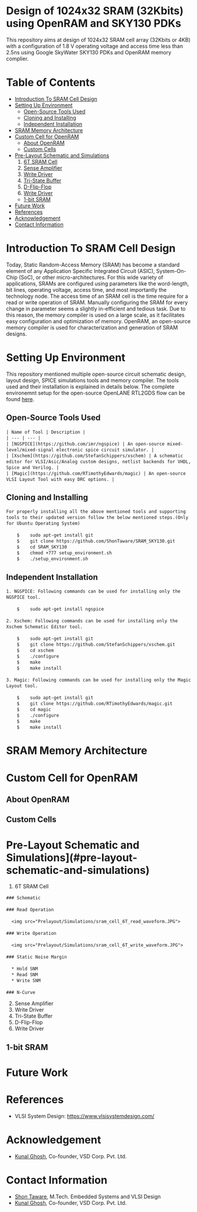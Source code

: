 # Design of 1024x32 SRAM (32Kbits) using OpenRAM and SKY130 PDKs 
  This repository aims at design of 1024x32 SRAM cell array (32Kbits or 4KB) with a configuration of 1.8 V operating voltage and access time less than 2.5ns using Google SkyWater SKY130 PDKs and OpenRAM memory complier.
  
# Table of Contents
  - [Introduction To SRAM Cell Design](#introduction-to-sram-cell-design)
  - [Setting Up Environment](#setting-up-environment)
      - [Open-Source Tools Used](#open-source-tools-used)
      - [Cloning and Installing](#cloning-and-installing)
      - [Independent Installation](#independent-installation)
  - [SRAM Memory Architecture](#sram-memory-architecture)
  - [Custom Cell for OpenRAM](#custom-cells-for-openram)
      - [About OpenRAM](#about-openram)
      - [Custom Cells](#custom-cells)
  - [Pre-Layout Schematic and Simulations](#pre-layout-schematic-and-simulations)
      1. [6T SRAM Cell](#6t-sram-cell)
      2. [Sense Amplifier](#sense-amplifier)
      3. [Write Driver](#write-driver)
      4. [Tri-State Buffer](#tri-state-buffer)      
      5. [D-Flip-Flop](#d-flip-flop)      
      6. [Write Driver](#write-driver)      
      - [1-bit SRAM](#1-bit-sram)
  - [Future Work](#future-work)
  - [References](#references)
  - [Acknowledgement](#acknowledgement)
  - [Contact Information](#contact-information)

# Introduction To SRAM Cell Design
  Today, Static Random-Access Memory (SRAM) has become a standard element of any Application Specific Integrated Circuit (ASIC), System-On-Chip (SoC), or other micro-architectures. For this wide variety of applications, SRAMs are configured using parameters like the word-length, bit lines, operating voltage, access time, and most importantly the technology node. The access time of an SRAM cell is the time require for a read or write operation of SRAM. 
  Manually configuring the SRAM for every change in parameter seems a slightly in-efficient and tedious task. Due to this reason, the memory compiler is used on a large scale, as it facilitates easy configuration and optimization of memory. OpenRAM, an open-source memory compiler is used for characterization and generation of SRAM designs. 
  
# Setting Up Environment
  This repository mentioned multiple open-source circuit schematic design, layout design, SPICE simulations tools and memory compiler. The tools used and their installation is explained in details below. The complete environemnt setup for the open-source OpenLANE RTL2GDS flow can be found [here](https://github.com/ShonTaware/openlane_environment_setup).

  ## Open-Source Tools Used
    | Name of Tool | Description |
    | --- | --- |
    | [NGSPICE](https://github.com/imr/ngspice) | An open-source mixed-level/mixed-signal electronic spice circuit simulator. |
    | [Xschem](https://github.com/StefanSchippers/xschem) | A schematic editor for VLSI/Asic/Analog custom designs, netlist backends for VHDL, Spice and Verilog. |
    | [Magic](https://github.com/RTimothyEdwards/magic) | An open-source VLSI Layout Tool with easy DRC options. |

  ## Cloning and Installing
    For properly installing all the above mentioned tools and supporting tools to their updated version follow the below mentioned steps.(Only for Ubuntu Operating System)

        $    sudo apt-get install git
        $    git clone https://github.com/ShonTaware/SRAM_SKY130.git
        $    cd SRAM_SKY130
        $    chmod +777 setup_environment.sh
        $    ./setup_environment.sh

  ## Independent Installation
    1. NGSPICE: Following commands can be used for installing only the NGSPICE tool.

        $    sudo apt-get install ngspice

    2. Xschem: Following commands can be used for installing only the Xschem Schematic Editor tool.

        $    sudo apt-get install git
        $    git clone https://github.com/StefanSchippers/xschem.git
        $    cd xschem
        $    ./configure
        $    make
        $    make install

    3. Magic: Following commands can be used for installing only the Magic Layout tool.

        $    sudo apt-get install git
        $    git clone https://github.com/RTimothyEdwards/magic.git
        $    cd magic
        $    ./configure
        $    make
        $    make install      

# SRAM Memory Architecture

# Custom Cell for OpenRAM
  
  ## About OpenRAM
  ## Custom Cells

# Pre-Layout Schematic and Simulations](#pre-layout-schematic-and-simulations)
  1. 6T SRAM Cell

    ### Schematic

    ### Read Operation

      <img src="Prelayout/Simulations/sram_cell_6T_read_waveform.JPG">

    ### Write Operation

      <img src="Prelayout/Simulations/sram_cell_6T_write_waveform.JPG">

    ### Static Noise Margin

      * Hold SNM
      * Read SNM
      * Write SNM

    ### N-Curve 

  2. Sense Amplifier
  3. Write Driver
  4. Tri-State Buffer
  5. D-Flip-Flop
  6. Write Driver
  ## 1-bit SRAM

# Future Work
  

# References
  - VLSI System Design: https://www.vlsisystemdesign.com/

# Acknowledgement
  - [Kunal Ghosh](https://github.com/kunalg123), Co-founder, VSD Corp. Pvt. Ltd.
  
# Contact Information
  - [Shon Taware](https://www.linkedin.com/in/Shon-Taware/), M.Tech. Embedded Systems and VLSI Design
  - [Kunal Ghosh](https://github.com/kunalg123), Co-founder, VSD Corp. Pvt. Ltd.
